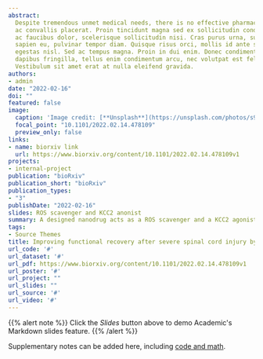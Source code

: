```yaml
---
abstract: 
  Despite tremendous unmet medical needs, there is no effective pharmacological treatment to promote functional recovery after spinal cord injury (SCI). Although multiple pathological events have been implicated in SCI, the development of a noninvasive pharmacological approach to simultaneously target the different mechanisms involved in SCI remains a formidable challenge. In this study, we report the development of a noninvasive nanodrug delivery system that consists of ROS-responsive amphiphilic copolymers and an encapsulated neurotransmitter-conjugated KCC2 agonist. We show that upon intravenous administration, the nanodrugs were able to enter the injured spinal cord due to blood spinal cord barrier disruption and ROS-responsive disassembly. Remarkably, once in the injured spinal cord, these nanodrugs exhibited dual functions:\ scavenging ROS accumulated in the lesion to protect spared connections and increasing neuronal excitability in the injured spinal cord through targeted delivery of the KCC2 agonist to inhibitory neurons. Thus, the noninvasive treatment led to significant functional recovery in the rats with contusive SCI. Together, these findings provide a much-needed translational pharmacological approach for treating severe SCI.Lorem ipsum dolor sit amet, consectetur adipiscing elit. Duis posuere tellus
  ac convallis placerat. Proin tincidunt magna sed ex sollicitudin condimentum. Sed
  ac faucibus dolor, scelerisque sollicitudin nisi. Cras purus urna, suscipit quis
  sapien eu, pulvinar tempor diam. Quisque risus orci, mollis id ante sit amet, gravida
  egestas nisl. Sed ac tempus magna. Proin in dui enim. Donec condimentum, sem id
  dapibus fringilla, tellus enim condimentum arcu, nec volutpat est felis vel metus.
  Vestibulum sit amet erat at nulla eleifend gravida.
authors:
- admin
date: "2022-02-16"
doi: ""
featured: false
image:
  caption: 'Image credit: [**Unsplash**](https://unsplash.com/photos/s9CC2SKySJM)'
  focal_point: "10.1101/2022.02.14.478109"
  preview_only: false
links:
- name: biorxiv link
  url: https://www.biorxiv.org/content/10.1101/2022.02.14.478109v1
projects:
- internal-project
publication: "bioRxiv"
publication_short: "bioRxiv"
publication_types:
- "3"
publishDate: "2022-02-16"
slides: ROS scavenger and KCC2 anonist
summary: A designed nanodrug acts as a ROS scavenger and a KCC2 agonist for Spinal cord injury
tags:
- Source Themes
title: Improving functional recovery after severe spinal cord injury by a noninvasive dual functional approach of neuroprotection and neuromodulation
url_code: '#'
url_dataset: '#'
url_pdf: https://www.biorxiv.org/content/10.1101/2022.02.14.478109v1
url_poster: '#'
url_project: ""
url_slides: ""
url_source: '#'
url_video: '#'
---
```


{{% alert note %}}
Click the *Slides* button above to demo Academic's Markdown slides feature.
{{% /alert %}}

Supplementary notes can be added here, including [code and math](https://sourcethemes.com/academic/docs/writing-markdown-latex/).

